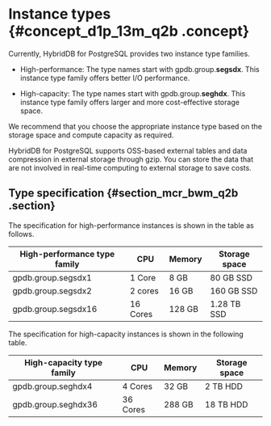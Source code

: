 # Instance types {#concept_d1p_13m_q2b .concept}

Currently, HybridDB for PostgreSQL provides two instance type families.

-   High-performance: The type names start with gpdb.group.**segsdx**. This instance type family offers better I/O performance.

-   High-capacity: The type names start with gpdb.group.**seghdx**. This instance type family offers larger and more cost-effective storage space.


We recommend that you choose the appropriate instance type based on the storage space and compute capacity as required.

HybridDB for PostgreSQL supports OSS-based external tables and data compression in external storage through gzip. You can store the data that are not involved in real-time computing to external storage to save costs.

## Type specification {#section_mcr_bwm_q2b .section}

The specification for high-performance instances is shown in the table as follows.

|High-performance type family|CPU|Memory|Storage space|
|----------------------------|---|------|-------------|
|gpdb.group.segsdx1|1 Core|8 GB|80 GB SSD|
|gpdb.group.segsdx2|2 cores|16 GB|160 GB SSD|
|gpdb.group.segsdx16|16 Cores|128 GB|1.28 TB SSD|

The specification for high-capacity instances is shown in the following table.

|High-capacity type family|CPU|Memory|Storage space|
|-------------------------|---|------|-------------|
|gpdb.group.seghdx4|4 Cores|32 GB|2 TB HDD|
|gpdb.group.seghdx36|36 Cores|288 GB|18 TB HDD|

